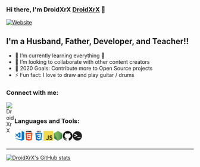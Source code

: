 ### Hi there, I'm DroidXrX [DroidXrX][website] 👋

[![Website](https://img.shields.io/website?label=DroidXrX&style=for-the-badge&url=https%3A%2F%2Fgithub.com%2Fdroidxrx)](https://github.com/droidxrx)

## I'm a Husband, Father, Developer, and Teacher!!

-   🌱 I’m currently learning everything 🤣
-   👯 I’m looking to collaborate with other content creators
-   🥅 2020 Goals: Contribute more to Open Source projects
-   ⚡ Fun fact: I love to draw and play guitar / drums

### Connect with me:

[<img align="left" alt="DroidXrX" width="22px" src="https://cdnjs.cloudflare.com/ajax/libs/simple-icons/5.8.0/github.svg" />][website]

<br />

### Languages and Tools:

[<img align="left" alt="Visual Studio Code" width="26px" src="https://raw.githubusercontent.com/github/explore/80688e429a7d4ef2fca1e82350fe8e3517d3494d/topics/visual-studio-code/visual-studio-code.png" />][website]
[<img align="left" alt="HTML5" width="26px" src="https://raw.githubusercontent.com/github/explore/80688e429a7d4ef2fca1e82350fe8e3517d3494d/topics/html/html.png" />][website]
[<img align="left" alt="CSS3" width="26px" src="https://raw.githubusercontent.com/github/explore/80688e429a7d4ef2fca1e82350fe8e3517d3494d/topics/css/css.png" />][website]
[<img align="left" alt="JavaScript" width="26px" src="https://raw.githubusercontent.com/github/explore/80688e429a7d4ef2fca1e82350fe8e3517d3494d/topics/javascript/javascript.png" />][website]
[<img align="left" alt="Node.js" width="26px" src="https://raw.githubusercontent.com/github/explore/80688e429a7d4ef2fca1e82350fe8e3517d3494d/topics/nodejs/nodejs.png" />][website]
[<img align="left" alt="GitHub" width="26px" src="https://raw.githubusercontent.com/github/explore/78df643247d429f6cc873026c0622819ad797942/topics/github/github.png" />][website]
[<img align="left" alt="Terminal" width="26px" src="https://raw.githubusercontent.com/github/explore/80688e429a7d4ef2fca1e82350fe8e3517d3494d/topics/terminal/terminal.png" />][website]

<br />
<br />

---

[![DroidXrX's GitHub stats](https://github-readme-stats.vercel.app/api?username=droidxrx&show_icons=true&hide_border=true)](website)

[website]: https://github.com/droidxrx
